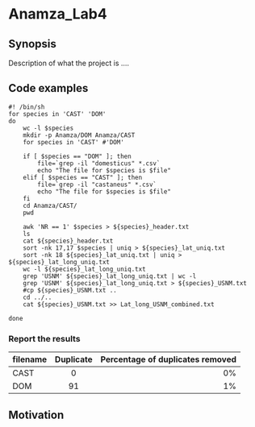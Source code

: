 Anamza_Lab4
=========== 

## Synopsis 
Description of what the project is ....

## Code examples 

```Shell
#! /bin/sh
for species in 'CAST' 'DOM'
do
    wc -l $species
    mkdir -p Anamza/DOM Anamza/CAST
    for species in 'CAST' #'DOM'

    if [ $species == "DOM" ]; then
        file=`grep -il "domesticus" *.csv`
        echo "The file for $species is $file"
    elif [ $species == "CAST" ]; then
        file=`grep -il "castaneus" *.csv`
        echo "The file for $species is $file"
    fi
    cd Anamza/CAST/
    pwd
    
    awk 'NR == 1' $species > ${species}_header.txt
    ls
    cat ${species}_header.txt
    sort -nk 17,17 $species | uniq > ${species}_lat_uniq.txt
    sort -nk 18 ${species}_lat_uniq.txt | uniq > ${species}_lat_long_uniq.txt
    wc -l ${species}_lat_long_uniq.txt
    grep 'USNM' ${species}_lat_long_uniq.txt | wc -l
    grep 'USNM' ${species}_lat_long_uniq.txt > ${species}_USNM.txt
    #cp ${species}_USNM.txt ..
    cd ../..
    cat ${species}_USNM.txt >> Lat_long_USNM_combined.txt

done
```

### Report the results

|filename|Duplicate|Percentage of duplicates removed| 
|:-------|:-------:|---------:|
|CAST|0|0%|
|DOM|91|1%|


## Motivation
